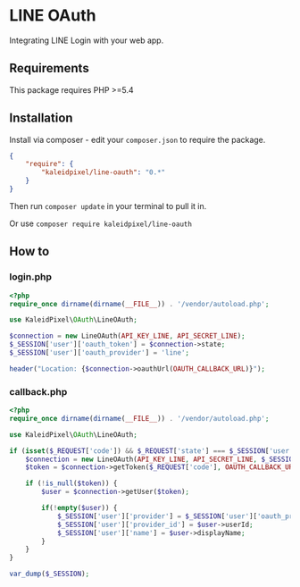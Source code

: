 LINE OAuth
=========
Integrating LINE Login with your web app.

## Requirements

This package requires PHP >=5.4

## Installation

Install via composer - edit your `composer.json` to require the package.

```json
{
    "require": {
        "kaleidpixel/line-oauth": "0.*"
    }
}
```

Then run `composer update` in your terminal to pull it in.

Or use `composer require kaleidpixel/line-oauth`

## How to

### login.php
```php
<?php
require_once dirname(dirname(__FILE__)) . '/vendor/autoload.php';

use KaleidPixel\OAuth\LineOAuth;

$connection = new LineOAuth(API_KEY_LINE, API_SECRET_LINE);
$_SESSION['user']['oauth_token'] = $connection->state;
$_SESSION['user']['oauth_provider'] = 'line';

header("Location: {$connection->oauthUrl(OAUTH_CALLBACK_URL)}");
```

### callback.php
```php
<?php
require_once dirname(dirname(__FILE__)) . '/vendor/autoload.php';

use KaleidPixel\OAuth\LineOAuth;

if (isset($_REQUEST['code']) && $_REQUEST['state'] === $_SESSION['user']['oauth_token']) {
    $connection = new LineOAuth(API_KEY_LINE, API_SECRET_LINE, $_SESSION['user']['oauth_token']);
    $token = $connection->getToken($_REQUEST['code'], OAUTH_CALLBACK_URL);

    if (!is_null($token)) {
        $user = $connection->getUser($token);

        if(!empty($user)) {
            $_SESSION['user']['provider'] = $_SESSION['user']['oauth_provider'];
            $_SESSION['user']['provider_id'] = $user->userId;
            $_SESSION['user']['name'] = $user->displayName;
        }
    }
}

var_dump($_SESSION);
```